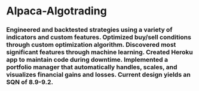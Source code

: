 # Alpaca-Algotrading


### Engineered and backtested strategies using a variety of indicators and  custom features. Optimized buy/sell conditions through custom optimization algorithm. Discovered most significant features through machine learning. Created Heroku app to maintain code during downtime.  Implemented a portfolio manager that automatically handles, scales, and visualizes financial gains and losses. Current design yields an SQN of 8.9-9.2.
